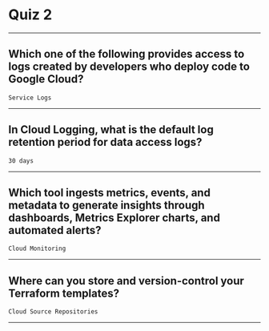 # Quiz 2

---

## Which one of the following provides access to logs created by developers who deploy code to Google Cloud?

`Service Logs`

---

## In Cloud Logging, what is the default log retention period for data access logs?

`30 days`

---

## Which tool ingests metrics, events, and metadata to generate insights through dashboards, Metrics Explorer charts, and automated alerts?

`Cloud Monitoring`

---

## Where can you store and version-control your Terraform templates?

`Cloud Source Repositories`

---
